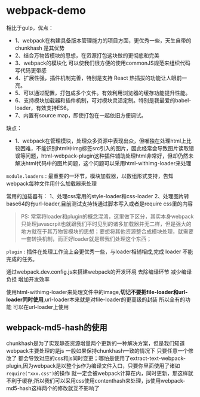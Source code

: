 # webpack-demo

相比于gulp，优点：

- 1、webpack在构建具备版本管理能力的项目方面，更优秀一些，天生自带的chunkhash 是其优势
- 2、结合万物皆模块的思想，在资源打包这块做的更彻底和完美
- 3、webpack的模块化 可以使我们很方便的使用commonJS规范来组织代码 写代码更带感
- 4、扩展性强，插件机制完善，特别是支持 React 热插拔的功能让人眼前一亮。
- 5、可以通过配置，打包成多个文件。有效利用浏览器的缓存功能提升性能。
- 6、支持模块加载器和插件机制，可对模块灵活定制。特别是我最爱的babel-loader，有效支持ES6。
- 7、内置有source map，即使打包在一起依旧方便调试。

缺点：

- 1、webpack在管理模块，处理众多资源中表现出众，但唯独在处理html上比较困难，不能识别html中img标签src引入的图片，因此经常会导致图片读取错误等问题，html-webpack-plugin这种插件辅助处理html非常好，但却仍然未解决html代码中的图片问题，这个问题可以采用html-withimg-loader来处理



``module.loaders`` : 最重要的一环节，模块加载器，以数组形式支持，告知webpack每种文件用什么加载器来处理 

常用的加载器有：
1、处理css常用的style-loader和css-loader
2、处理图片转base64的有url-loader,目前测试支持转通过脚本写入或者是require css里的内容

> PS: 常常将loader和plugin的概念混淆，这里做下区分，其实本身webpack只处理javascrpit也就跟我们平时见到的诸多加载器并无二样，但是强大的地方就在于其万物皆模块的思想；要想将其他资源整合成模块处理，就需要一套转换机制，而正好loader就是帮我们处理这个东西；

``plugin`` : 插件在处理工作流上会更优秀一些，与loader相辅相成,完成 loader 不能完成的任务。


通过webpack.dev.config.js来搭建webpack的开发环境 去除编译环节 减少编译负担 增加开发效率

使用html-withimg-loader来处理文件中的image,**切记不要把file-loader和url-loader同时使用**,url-loader本来就是对file-loader的更高级的封装 所以全有的功能 可以在url-loader上使用


## webpack-md5-hash的使用
chunkhash是为了实现静态资源增量两个更新的一种解决方案，但是我们知道webpack主要处理的是js 一般如果保持chunkhash一致的情况下 只要任意一个修改了 都会导致对应的css和js同时变更；哪怕是使用了extract-text-webpack-plugin,因为webpack是以整个js作为编译文件入口，只要你里面使用了诸如``require("xxx.css")``的操作 就一定会被webpack计算在内，同时更新，那这样就不利于缓存;所以我们可以采用css使用contenthash来处理，js使用webpack-md5-hash这样两个的修改就互不影响了